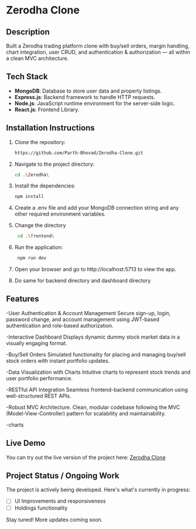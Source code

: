 # Zerodha Clone

## Description
Built a Zerodha trading platform clone with buy/sell orders, margin handling, chart integration, user CRUD, and authentication & authorization — all within a clean MVC architecture.

## Tech Stack
- **MongoDB**: Database to store user data and property listings.
- **Express.js**: Backend framework to handle HTTP requests.
- **Node.js**: JavaScript runtime environment for the server-side logic.
- **React.js**: Frontend Library.

## Installation Instructions
1. Clone the repository:
   ```bash
   https://github.com/Parth-Bhovad/Zerodha-Clone.git
2. Navigate to the project directory:
   ```bash
   cd .\Zerodha\
3. Install the dependencies:
    ```bash
    npm install
4. Create a .env file and add your MongoDB connection string and any other required environment variables.
   
5. Change the directory
   ```bash
    cd .\frontend\
   
6. Run the application:
   ```bash
    npm run dev
7. Open your browser and go to http://localhost:5713 to view the app.
  
8. Do same for backend directory and dashboard directory

## Features
-User Authentication & Account Management
Secure sign-up, login, password change, and account management using JWT-based authentication and role-based authorization.

-Interactive Dashboard
Displays dynamic dummy stock market data in a visually engaging format.

-Buy/Sell Orders
Simulated functionality for placing and managing buy/sell stock orders with instant portfolio updates.

-Data Visualization with Charts
Intuitive charts to represent stock trends and user portfolio performance.

-RESTful API Integration
Seamless frontend-backend communication using well-structured REST APIs.

-Robust MVC Architecture.
Clean, modular codebase following the MVC (Model-View-Controller) pattern for scalability and maintainability.

-charts

## Live Demo
You can try out the live version of the project here: [Zerodha Clone](https://zerodha-clone-tfsx.onrender.com/)

## Project Status / Ongoing Work

The project is actively being developed. Here's what's currently in progress:

- [ ] UI Improvements and responsiveness
- [ ] Holdings functionality

Stay tuned! More updates coming soon.


